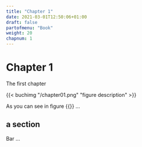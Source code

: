 ```yaml
---
title: "Chapter 1"
date: 2021-03-01T12:50:06+01:00
draft: false
partofmenu: "Book"
weight: 20
chapnum: 1
---
```


# Chapter 1

The first chapter

{{< buchimg "/chapter01.png" "figure description" >}}

As you can see in figure {{<imgref>}} ...


## a section

Bar ...

